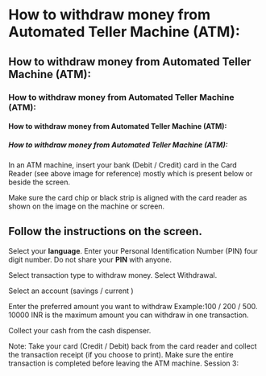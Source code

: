 # How to withdraw money from Automated Teller Machine (ATM):
## How to withdraw money from Automated Teller Machine (ATM):
### How to withdraw money from Automated Teller Machine (ATM):
#### How to withdraw money from Automated Teller Machine (ATM):
##### How to withdraw money from Automated Teller Machine (ATM):

In an ATM machine, insert your bank (Debit / Credit) card in the Card Reader (see above image for reference) mostly which is present below or beside the screen.

Make sure the card chip or black strip is aligned with the card reader as shown on the image on the machine or screen.
        
Follow the instructions on the screen.
------------------------------------------------------------------------------------------------------
Select your __language__.
Enter your Personal Identification Number (PIN) four digit number.
Do not share your **PIN** with anyone.

Select transaction type to withdraw money.
Select Withdrawal.

Select an account 
(savings / current )

Enter the preferred amount you want to withdraw 
Example:100 / 200 / 500.
10000 INR is the maximum amount you can withdraw in one transaction.

Collect your cash from the cash dispenser.

Note: Take your card (Credit / Debit) back from the card reader and collect the transaction receipt (if you choose to print). Make sure the entire transaction is completed before leaving the ATM machine.
Session 3: 
